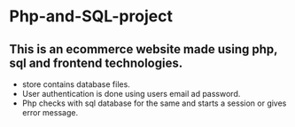 # Php-and-SQL-project
## This is an ecommerce website made using php, sql and frontend technologies.


- store contains database files.
- User authentication is done using users email ad password.
- Php checks with sql database for the same and starts a session or gives error message.
